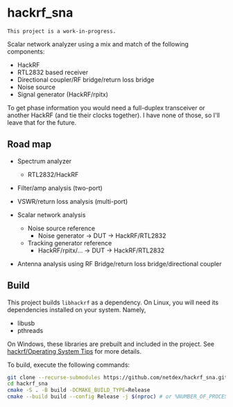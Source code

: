 # hackrf_sna

`This project is a work-in-progress.`

Scalar network analyzer using a mix and match of the following components:
- HackRF
- RTL2832 based receiver
- Directional coupler/RF bridge/return loss bridge
- Noise source
- Signal generator (HackRF/rpitx)

To get phase information you would need a full-duplex transceiver or another HackRF (and tie their clocks together).
I have none of those, so I'll leave that for the future.

## Road map
- Spectrum analyzer
    - RTL2832/HackRF
- Filter/amp analysis (two-port)
- VSWR/return loss analysis (multi-port)

- Scalar network analysis
    - Noise source reference
        - Noise generator -> DUT -> HackRF/RTL2832
    - Tracking generator reference 
        - HackRF/rpitx/... -> DUT -> HackRF/RTL2832

- Antenna analysis using RF Bridge/return loss bridge/directional coupler

## Build
This project builds `libhackrf` as a dependency. On Linux, you will need its dependencies installed on your system. Namely,
- libusb
- pthreads

On Windows, these libraries are prebuilt and included in the project. See [hackrf/Operating System Tips](https://github.com/mossmann/hackrf/wiki/Operating-System-Tips) for more details.

To build, execute the following commands:
```bash
git clone --recurse-submodules https://github.com/netdex/hackrf_sna.git
cd hackrf_sna
cmake -S . -B build -DCMAKE_BUILD_TYPE=Release
cmake --build build --config Release -j $(nproc) # or %NUMBER_OF_PROCESSORS% on Windows
```
